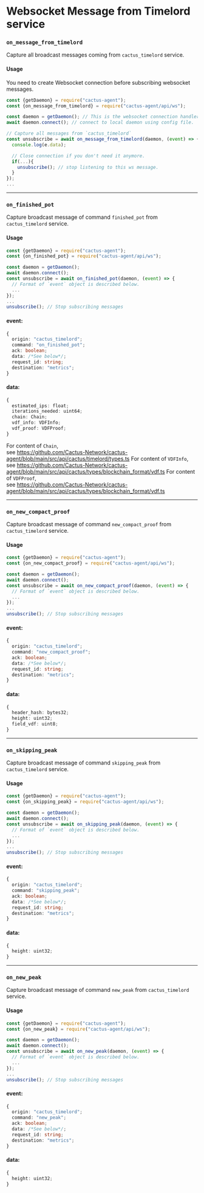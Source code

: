 # Websocket Message from Timelord service

### `on_message_from_timelord`
Capture all broadcast messages coming from `cactus_timelord` service.

#### Usage
You need to create Websocket connection before subscribing websocket messages.
```js
const {getDaemon} = require("cactus-agent");
const {on_message_from_timelord} = require("cactus-agent/api/ws");

const daemon = getDaemon(); // This is the websocket connection handler
await daemon.connect(); // connect to local daemon using config file.

// Capture all messages from `cactus_timelord`
const unsubscribe = await on_message_from_timelord(daemon, (event) => {
  console.log(e.data);

  // Close connection if you don't need it anymore.
  if(...){
    unsubscribe(); // stop listening to this ws message.
  }
});
...
```

---

### `on_finished_pot`
Capture broadcast message of command `finished_pot` from `cactus_timelord` service.

#### Usage
```typescript
const {getDaemon} = require("cactus-agent");
const {on_finished_pot} = require("cactus-agent/api/ws");

const daemon = getDaemon();
await daemon.connect();
const unsubscribe = await on_finished_pot(daemon, (event) => {
  // Format of `event` object is described below.
  ...
});
...
unsubscribe(); // Stop subscribing messages
```

#### event:
```typescript
{
  origin: "cactus_timelord";
  command: "on_finished_pot";
  ack: boolean;
  data: /*See below*/;
  request_id: string;
  destination: "metrics";
}
```
#### data:
```typescript
{
  estimated_ips: float;
  iterations_needed: uint64;
  chain: Chain;
  vdf_info: VDFInfo;
  vdf_proof: VDFProof;
}
```
For content of `Chain`,  
see https://github.com/Cactus-Network/cactus-agent/blob/main/src/api/cactus/timelord/types.ts
For content of `VDFInfo`,  
see https://github.com/Cactus-Network/cactus-agent/blob/main/src/api/cactus/types/blockchain_format/vdf.ts
For content of `VDFProof`,  
see https://github.com/Cactus-Network/cactus-agent/blob/main/src/api/cactus/types/blockchain_format/vdf.ts

---

### `on_new_compact_proof`
Capture broadcast message of command `new_compact_proof` from `cactus_timelord` service.

#### Usage
```typescript
const {getDaemon} = require("cactus-agent");
const {on_new_compact_proof} = require("cactus-agent/api/ws");

const daemon = getDaemon();
await daemon.connect();
const unsubscribe = await on_new_compact_proof(daemon, (event) => {
  // Format of `event` object is described below.
  ...
});
...
unsubscribe(); // Stop subscribing messages
```

#### event:
```typescript
{
  origin: "cactus_timelord";
  command: "new_compact_proof";
  ack: boolean;
  data: /*See below*/;
  request_id: string;
  destination: "metrics";
}
```
#### data:
```typescript
{
  header_hash: bytes32;
  height: uint32;
  field_vdf: uint8;
}
```

---

### `on_skipping_peak`
Capture broadcast message of command `skipping_peak` from `cactus_timelord` service.

#### Usage
```typescript
const {getDaemon} = require("cactus-agent");
const {on_skipping_peak} = require("cactus-agent/api/ws");

const daemon = getDaemon();
await daemon.connect();
const unsubscribe = await on_skipping_peak(daemon, (event) => {
  // Format of `event` object is described below.
  ...
});
...
unsubscribe(); // Stop subscribing messages
```

#### event:
```typescript
{
  origin: "cactus_timelord";
  command: "skipping_peak";
  ack: boolean;
  data: /*See below*/;
  request_id: string;
  destination: "metrics";
}
```
#### data:
```typescript
{
  height: uint32;
}
```

---

### `on_new_peak`
Capture broadcast message of command `new_peak` from `cactus_timelord` service.

#### Usage
```typescript
const {getDaemon} = require("cactus-agent");
const {on_new_peak} = require("cactus-agent/api/ws");

const daemon = getDaemon();
await daemon.connect();
const unsubscribe = await on_new_peak(daemon, (event) => {
  // Format of `event` object is described below.
  ...
});
...
unsubscribe(); // Stop subscribing messages
```

#### event:
```typescript
{
  origin: "cactus_timelord";
  command: "new_peak";
  ack: boolean;
  data: /*See below*/;
  request_id: string;
  destination: "metrics";
}
```
#### data:
```typescript
{
  height: uint32;
}
```
